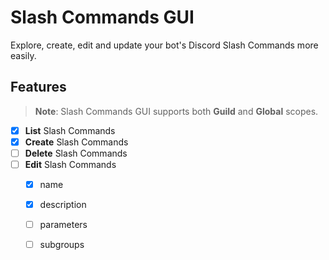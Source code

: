 # Slash Commands GUI

Explore, create, edit and update your bot's Discord Slash Commands more easily.

## Features

> **Note**: Slash Commands GUI supports both **Guild** and **Global** scopes.

* [x] **List** Slash Commands
* [x] **Create** Slash Commands
* [ ] **Delete** Slash Commands
* [ ] **Edit** Slash Commands
    - [x] name
    - [x] description
    - [ ] parameters
    - [ ] subgroups

